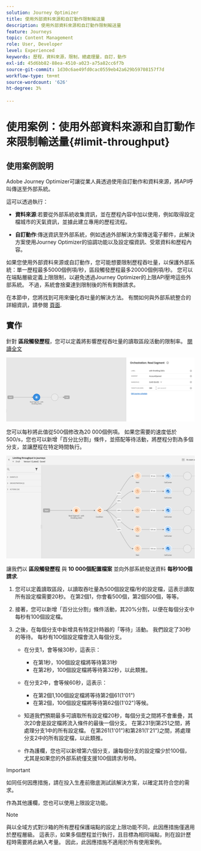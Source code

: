 ```yaml
---
solution: Journey Optimizer
title: 使用外部資料來源和自訂動作限制輸送量
description: 使用外部資料來源和自訂動作限制輸送量
feature: Journeys
topic: Content Management
role: User, Developer
level: Experienced
keywords: 歷程，資料來源，限制，總處理量，自訂，動作
exl-id: 45d6bb82-88ea-4510-a023-a75a82cc6f7b
source-git-commit: 1d30c6ae49fd0cac0559eb42a629b59708157f7d
workflow-type: tm+mt
source-wordcount: '626'
ht-degree: 3%

---
```


# 使用案例：使用外部資料來源和自訂動作來限制輸送量{#limit-throughput}

## 使用案例說明

Adobe Journey Optimizer可讓從業人員透過使用自訂動作和資料來源，將API呼叫傳送至外部系統。

這可以透過執行：

* **資料來源**:若要從外部系統收集資訊，並在歷程內容中加以使用，例如取得設定檔城市的天氣資訊，並據此建立專用的歷程流程。

* **自訂動作**:傳送資訊至外部系統，例如透過外部解決方案傳送電子郵件，此解決方案使用Journey Optimizer的協調功能以及設定檔資訊、受眾資料和歷程內容。

如果您使用外部資料來源或自訂動作，您可能想要限制歷程吞吐量，以保護外部系統：單一歷程最多5000個例項/秒，區段觸發歷程最多20000個例項/秒。 您可以在端點層級定義上限限制，以避免透過Journey Optimizer的上限API壓垮這些外部系統。 不過，系統會捨棄達到限制後的所有剩餘請求。

在本節中，您將找到可用來優化吞吐量的解決方法。 有關如何與外部系統整合的詳細資訊，請參閱 [頁面](../configuration/external-systems.md).

## 實作

針對 **區段觸發歷程**，您可以定義將影響歷程吞吐量的讀取區段活動的限制率。  [閱讀全文](../building-journeys/read-segment.md)

![](assets/limit-throughput-1.png)

您可以每秒將此值從500個修改為20 000個例項。 如果您需要的速度低於500/s，您也可以新增「百分比分割」條件，並搭配等待活動，將歷程分割為多個分支，並讓歷程在特定時間執行。

![](assets/limit-throughput-2.png)

讓我們以 **區段觸發歷程** 與 **10 000個配置檔案** 並向外部系統發送資料 **每秒100個請求**.

1. 您可以定義讀取區段，以讀取吞吐量為500個設定檔/秒的設定檔，這表示讀取所有設定檔需要20秒。 在第2個1，你會看500個，第2個500個，等等。

1. 接著，您可以新增「百分比分割」條件活動，其20%分割，以便在每個分支中每秒有100個設定檔。

1. 之後，在每個分支中新增具有特定計時器的「等待」活動。 我們設定了30秒的等待。 每秒有100個設定檔會流入每個分支。

   * 在分支1，會等候30秒，這表示：
      * 在第1秒，100個設定檔將等待第31秒
      * 在第2秒，100個設定檔將等待第32秒，以此類推。
   * 在分支2中，會等候60秒，這表示：
      * 在第2個1,100個設定檔將等待第2個61(1&#39;01&quot;)
      * 在第2個，100個設定檔將等待第62個(1&#39;02&quot;)等候。
   * 知道我們預期最多可讀取所有設定檔20秒，每個分支之間將不會重疊，其次20會是設定檔將流入條件的最後一個分支。 在第231到第251之間，將處理分支1中的所有設定檔。 在第261(1&#39;01&quot;)和第281(1&#39;21&quot;)之間，將處理分支2中的所有設定檔，以此類推。

   * 作為護欄，您也可以新增第六個分支，讓每個分支的設定檔少於100個，尤其是如果您的外部系統僅支援100個請求/秒時。



>[!IMPORTANT]
>
>如同任何因應措施，請在投入生產前徹底測試該解決方案，以確定其符合您的需求。

作為其他護欄，您也可以使用上限設定功能。

>[!NOTE]
>
>與以全域方式對沙箱的所有歷程保護端點的設定上限功能不同，此因應措施僅適用於歷程層級。 這表示，如果多個歷程並行執行，且目標為相同端點，則在設計歷程時需要將此納入考量。 因此，此因應措施不適用於所有使用案例。
